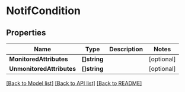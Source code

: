 # NotifCondition

## Properties
Name | Type | Description | Notes
------------ | ------------- | ------------- | -------------
**MonitoredAttributes** | **[]string** |  | [optional] 
**UnmonitoredAttributes** | **[]string** |  | [optional] 

[[Back to Model list]](../README.md#documentation-for-models) [[Back to API list]](../README.md#documentation-for-api-endpoints) [[Back to README]](../README.md)


